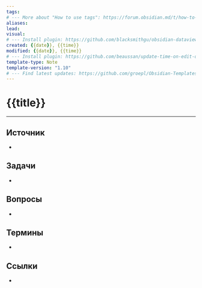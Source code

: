 ```yaml
---
tags:
# --- More about "How to use tags": https://forum.obsidian.md/t/how-to-use-tags/
aliases:
lead: 
visual: 
# --- Install plugin: https://github.com/blacksmithgu/obsidian-dataview
created: {{date}}, {{time}}
modified: {{date}}, {{time}}
# --- Install plugin: https://github.com/beaussan/update-time-on-edit-obsidian
template-type: Note
template-version: "1.10"
# --- Find latest updates: https://github.com/groepl/Obsidian-Templates
---
```


# {{title}}

<!-- Основная идея моих мыслей -->

<!-- Другое содержание моей заметки -->

---
## Источник
<!-- Всегда оставляйте ссылку на источник --> 
- 

## Задачи
<!-- Что осталось сделать с этой заметкой? --> 
- 

## Вопросы
<!-- Что вам нужно еще учесть? --> 
- 

## Термины
<!-- Ссылки на страницы с определениями. -->
- 

## Ссылки
<!-- Ссылки на страницы, не упомянутые в содержании. -->
-